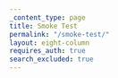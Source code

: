 ```yaml
---
_content_type: page
title: Smoke Test
permalink: "/smoke-test/"
layout: eight-column
requires_auth: true
search_excluded: true
---
```


<p><simple-fred data-form-name="smoketest">&nbsp;</simple-fred></p>
